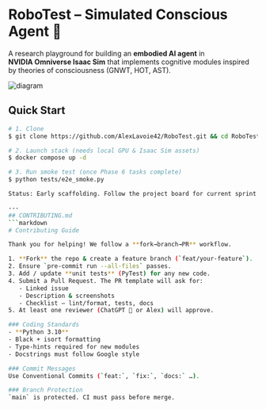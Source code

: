# RoboTest – Simulated Conscious Agent 🚀

A research playground for building an **embodied AI agent** in **NVIDIA Omniverse Isaac Sim** that implements cognitive modules inspired by theories of consciousness (GNWT, HOT, AST).

![diagram](docs/img/architecture_overview.png)

## Quick Start
```bash
# 1. Clone
$ git clone https://github.com/AlexLavoie42/RoboTest.git && cd RoboTest

# 2. Launch stack (needs local GPU & Isaac Sim assets)
$ docker compose up -d

# 3. Run smoke test (once Phase 6 tasks complete)
$ python tests/e2e_smoke.py

Status: Early scaffolding. Follow the project board for current sprint.

---
## CONTRIBUTING.md
```markdown
# Contributing Guide

Thank you for helping! We follow a **fork→branch→PR** workflow.

1. **Fork** the repo & create a feature branch (`feat/your-feature`).
2. Ensure `pre-commit run --all-files` passes.
3. Add / update **unit tests** (PyTest) for any new code.
4. Submit a Pull Request. The PR template will ask for:
   - Linked issue
   - Description & screenshots
   - Checklist – lint/format, tests, docs
5. At least one reviewer (ChatGPT 🤖 or Alex) will approve.

### Coding Standards
- **Python 3.10**
- Black + isort formatting
- Type‑hints required for new modules
- Docstrings must follow Google style

### Commit Messages
Use Conventional Commits (`feat:`, `fix:`, `docs:` …).

### Branch Protection
`main` is protected. CI must pass before merge.